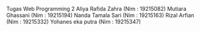 Tugas Web Programming 2
Aliya Rafida Zahra (Nim : 19215082) 
Mutiara Ghassani (Nim : 19215194) 
Nanda Tamala Sari (Nim : 19215163) 
Rizal Arfian (Nim : 19215332) 
Yohanes eka putra (Nim : 19215347)
